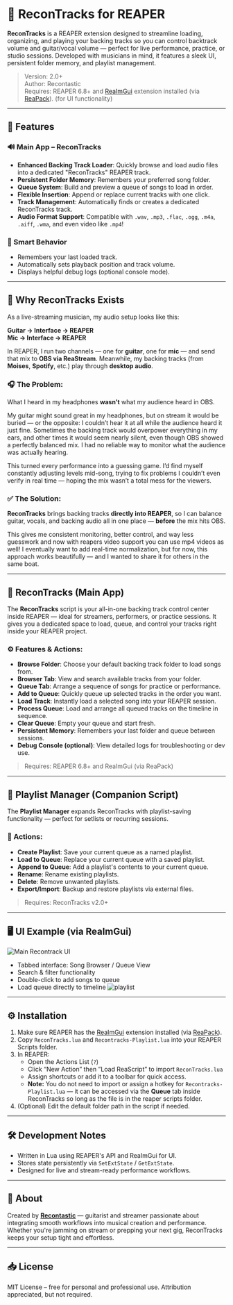 # 🎸 ReconTracks for REAPER

**ReconTracks** is a REAPER extension designed to streamline loading, organizing, and playing your backing tracks so you can control backtrack volume and guitar/vocal volume — perfect for live performance, practice, or studio sessions. Developed with musicians in mind, it features a sleek UI, persistent folder memory, and playlist management.

> Version: 2.0+  
> Author: Recontastic  
> Requires: REAPER 6.8+ and [ReaImGui](https://github.com/cfillion/reaimgui) extension installed (via [ReaPack](https://reapack.com/)). (for UI functionality)
---

## 🚀 Features

### 🔊 Main App – ReconTracks

- **Enhanced Backing Track Loader**: Quickly browse and load audio files into a dedicated "ReconTracks" REAPER track.
- **Persistent Folder Memory**: Remembers your preferred song folder.
- **Queue System**: Build and preview a queue of songs to load in order.
- **Flexible Insertion**: Append or replace current tracks with one click.
- **Track Management**: Automatically finds or creates a dedicated ReconTracks track.
- **Audio Format Support**: Compatible with `.wav`, `.mp3`, `.flac`, `.ogg`, `.m4a`, `.aiff`, `.wma`, and even video like `.mp4`!

### 🧠 Smart Behavior

- Remembers your last loaded track.
- Automatically sets playback position and track volume.
- Displays helpful debug logs (optional console mode).

---

## 🎤 Why ReconTracks Exists

As a live-streaming musician, my audio setup looks like this:

**Guitar → Interface → REAPER**  
**Mic → Interface → REAPER**

In REAPER, I run two channels — one for **guitar**, one for **mic** — and send that mix to **OBS via ReaStream**. Meanwhile, my backing tracks (from **Moises**, **Spotify**, etc.) play through **desktop audio**.

### 🎧 The Problem:
What I heard in my headphones **wasn’t** what my audience heard in OBS.

My guitar might sound great in my headphones, but on stream it would be buried — or the opposite: I couldn’t hear it at all while the audience heard it just fine. Sometimes the backing track would overpower everything in my ears, and other times it would seem nearly silent, even though OBS showed a perfectly balanced mix. I had no reliable way to monitor what the audience was actually hearing.

This turned every performance into a guessing game. I’d find myself constantly adjusting levels mid-song, trying to fix problems I couldn’t even verify in real time — hoping the mix wasn’t a total mess for the viewers.

### ✅ The Solution:
**ReconTracks** brings backing tracks **directly into REAPER**, so I can balance guitar, vocals, and backing audio all in one place — **before** the mix hits OBS.

This gives me consistent monitoring, better control, and way less guesswork and now with reapers video support you can use mp4 videos as well! I eventually want to add real-time normalization, but for now, this approach works beautifully — and I wanted to share it for others in the same boat.

---
## 🎵 ReconTracks (Main App)

The **ReconTracks** script is your all-in-one backing track control center inside REAPER — ideal for streamers, performers, or practice sessions. It gives you a dedicated space to load, queue, and control your tracks right inside your REAPER project.

### ⚙️ Features & Actions:

- **Browse Folder**: Choose your default backing track folder to load songs from.
- **Browser Tab**: View and search available tracks from your folder.
- **Queue Tab**: Arrange a sequence of songs for practice or performance.
- **Add to Queue**: Quickly queue up selected tracks in the order you want.
- **Load Track**: Instantly load a selected song into your REAPER session.
- **Process Queue**: Load and arrange all queued tracks on the timeline in sequence.
- **Clear Queue**: Empty your queue and start fresh.
- **Persistent Memory**: Remembers your last folder and queue between sessions.
- **Debug Console (optional)**: View detailed logs for troubleshooting or dev use.

> Requires: REAPER 6.8+ and ReaImGui (via ReaPack)

---

## 📂 Playlist Manager (Companion Script)

The **Playlist Manager** expands ReconTracks with playlist-saving functionality — perfect for setlists or recurring sessions.

### 📜 Actions:

- **Create Playlist**: Save your current queue as a named playlist.
- **Load to Queue**: Replace your current queue with a saved playlist.
- **Append to Queue**: Add a playlist's contents to your current queue.
- **Rename**: Rename existing playlists.
- **Delete**: Remove unwanted playlists.
- **Export/Import**: Backup and restore playlists via external files.

> Requires: ReconTracks v2.0+

---

## 🖥 UI Example (via ReaImGui)

![Main Recontrack UI](https://i.imgur.com/Nb4lNPy.jpeg)
- Tabbed interface: Song Browser / Queue View
- Search & filter functionality
- Double-click to add songs to queue
- Load queue directly to timeline
![playlist](https://i.imgur.com/9h8rUzC.jpeg)
---

## ⚙️ Installation

1. Make sure REAPER has the [ReaImGui](https://github.com/cfillion/reaimgui) extension installed (via [ReaPack](https://reapack.com/)).
2. Copy `ReconTracks.lua` and `Recontracks-Playlist.lua` into your REAPER Scripts folder.
3. In REAPER:
    - Open the Actions List (`?`)
    - Click “New Action” then ”Load ReaScript” to import `ReconTracks.lua`
    - Assign shortcuts or add it to a toolbar for quick access.
    - **Note:** You do not need to import or assign a hotkey for `Recontracks-Playlist.lua` — it can be accessed via the **Queue** tab inside ReconTracks so long as the file is in the reaper scripts folder.
4. (Optional) Edit the default folder path in the script if needed.

---

## 🛠 Development Notes

- Written in Lua using REAPER's API and ReaImGui for UI.
- Stores state persistently via `SetExtState` / `GetExtState`.
- Designed for live and stream-ready performance workflows.

---

## 🤘 About

Created by **[Recontastic](https://twitch.tv/recontastic)** — guitarist and streamer passionate about integrating smooth workflows into musical creation and performance. Whether you're jamming on stream or prepping your next gig, ReconTracks keeps your setup tight and effortless.

---

## 📥 License

MIT License – free for personal and professional use. Attribution appreciated, but not required.
